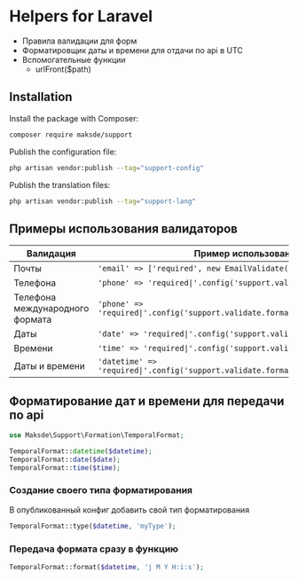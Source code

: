 # Helpers for Laravel

* Правила валидации для форм
* Форматировщик даты и времени для отдачи по api в UTC
* Вспомогательные функции
  * urlFront($path)

## Installation

Install the package with Composer:

```bash
composer require maksde/support
```

Publish the configuration file:

```bash
php artisan vendor:publish --tag="support-config"
```

Publish the translation files:

```bash
php artisan vendor:publish --tag="support-lang"
```

## Примеры использования валидаторов

| Валидация                       | Пример использования                                                             |
|---------------------------------|----------------------------------------------------------------------------------|
| Почты                           | `'email' => ['required', new EmailValidate()],`                                  |
| Телефона                        | `'phone' => 'required\|'.config('support.validate.format.phone'),`               |
| Телефона международного формата | `'phone' => 'required\|'.config('support.validate.format.phone_international'),` |
| Даты                            | `'date' => 'required\|'.config('support.validate.format.date'),`                 |
| Времени                         | `'time' => 'required\|'.config('support.validate.format.time'),`                 |
| Даты и времени                  | `'datetime' => 'required\|'.config('support.validate.format.datetime'),`         |


## Форматирование дат и времени для передачи по api

```php
use Maksde\Support\Formation\TemporalFormat;

TemporalFormat::datetime($datetime);
TemporalFormat::date($date);
TemporalFormat::time($time);
```

### Создание своего типа форматирования

В опубликованный конфиг добавить свой тип форматирования

```php
TemporalFormat::type($datetime, 'myType');
```

### Передача формата сразу в функцию

```php
TemporalFormat::format($datetime, 'j M Y H:i:s');
```